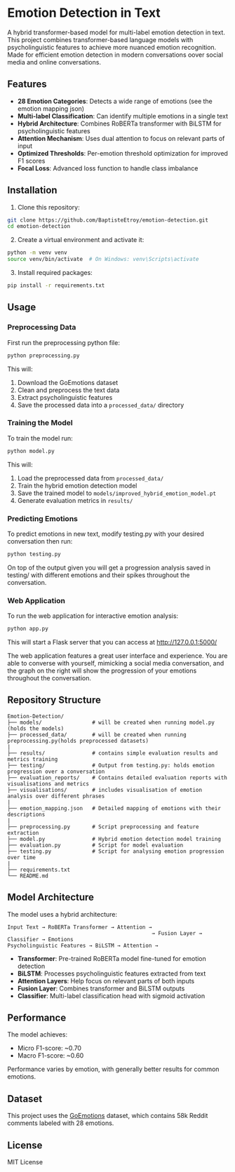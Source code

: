 # Emotion Detection in Text

A hybrid transformer-based model for multi-label emotion detection in text. This project combines transformer-based language models with psycholinguistic features to achieve more nuanced emotion recognition. Made for efficient emotion detection in modern conversations oover social media and online conversations.

## Features

- **28 Emotion Categories**: Detects a wide range of emotions (see the emotion mapping json)
- **Multi-label Classification**: Can identify multiple emotions in a single text
- **Hybrid Architecture**: Combines RoBERTa transformer with BiLSTM for psycholinguistic features
- **Attention Mechanism**: Uses dual attention to focus on relevant parts of input
- **Optimized Thresholds**: Per-emotion threshold optimization for improved F1 scores
- **Focal Loss**: Advanced loss function to handle class imbalance

## Installation

1. Clone this repository:
```bash
git clone https://github.com/BaptisteEtroy/emotion-detection.git
cd emotion-detection
```

2. Create a virtual environment and activate it:
```bash
python -m venv venv
source venv/bin/activate  # On Windows: venv\Scripts\activate
```

3. Install required packages:
```bash
pip install -r requirements.txt
```

## Usage

### Preprocessing Data

First run the preprocessing python file:

```bash
python preprocessing.py
```

This will:
1. Download the GoEmotions dataset
2. Clean and preprocess the text data
3. Extract psycholinguistic features
4. Save the processed data into a `processed_data/` directory

### Training the Model

To train the model run:

```bash
python model.py
```

This will:
1. Load the preprocessed data from `processed_data/`
2. Train the hybrid emotion detection model
3. Save the trained model to `models/improved_hybrid_emotion_model.pt`
4. Generate evaluation metrics in `results/`

### Predicting Emotions

To predict emotions in new text, modify testing.py with your desired conversation then run:

```bash
python testing.py
```
On top of the output given you will get a progression analysis saved in testing/ with different emotions and their spikes throughout the conversation.

### Web Application

To run the web application for interactive emotion analysis:

```bash
python app.py
```

This will start a Flask server that you can access at http://127.0.0.1:5000/

The web application features a great user interface and experience. You are able to converse with yourself, mimicking a social media conversation, and the graph on the right will show the progression of your emotions throughout the conversation.


## Repository Structure

```
Emotion-Detection/
├── models/                # will be created when running model.py (holds the models)
├── processed_data/        # will be created when running preprocessing.py(holds preprocessed datasets)
|
├── results/               # contains simple evaluation results and metrics training
├── testing/               # Output from testing.py: holds emotion progression over a conversation
├── evaluation_reports/    # Contains detailed evaluation reports with visualisations and metrics
├── visualisations/        # includes visualisation of emotion analysis over different phrases
|
├── emotion_mapping.json   # Detailed mapping of emotions with their descriptions
|
├── preprocessing.py       # Script preprocessing and feature extraction
├── model.py               # Hybrid emotion detection model training
├── evaluation.py          # Script for model evaluation
├── testing.py             # Script for analysing emotion progression over time
|
├── requirements.txt
└── README.md
```

## Model Architecture

The model uses a hybrid architecture:

```
Input Text → RoBERTa Transformer → Attention → 
                                              → Fusion Layer → Classifier → Emotions
Psycholinguistic Features → BiLSTM → Attention →
```

- **Transformer**: Pre-trained RoBERTa model fine-tuned for emotion detection
- **BiLSTM**: Processes psycholinguistic features extracted from text
- **Attention Layers**: Help focus on relevant parts of both inputs
- **Fusion Layer**: Combines transformer and BiLSTM outputs
- **Classifier**: Multi-label classification head with sigmoid activation

## Performance

The model achieves:
- Micro F1-score: ~0.70
- Macro F1-score: ~0.60

Performance varies by emotion, with generally better results for common emotions.

## Dataset

This project uses the [GoEmotions](https://github.com/google-research/google-research/tree/master/goemotions) dataset, which contains 58k Reddit comments labeled with 28 emotions.

## License

MIT License